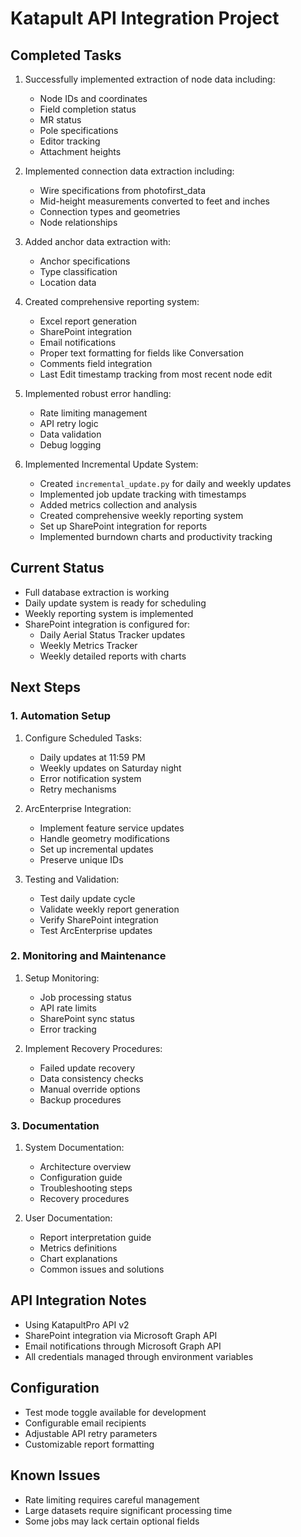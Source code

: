 # Katapult API Integration Project

## Completed Tasks
1. Successfully implemented extraction of node data including:
   - Node IDs and coordinates
   - Field completion status
   - MR status
   - Pole specifications
   - Editor tracking
   - Attachment heights

2. Implemented connection data extraction including:
   - Wire specifications from photofirst_data
   - Mid-height measurements converted to feet and inches
   - Connection types and geometries
   - Node relationships

3. Added anchor data extraction with:
   - Anchor specifications
   - Type classification
   - Location data

4. Created comprehensive reporting system:
   - Excel report generation
   - SharePoint integration
   - Email notifications
   - Proper text formatting for fields like Conversation
   - Comments field integration
   - Last Edit timestamp tracking from most recent node edit

5. Implemented robust error handling:
   - Rate limiting management
   - API retry logic
   - Data validation
   - Debug logging

6. Implemented Incremental Update System:
   - Created `incremental_update.py` for daily and weekly updates
   - Implemented job update tracking with timestamps
   - Added metrics collection and analysis
   - Created comprehensive weekly reporting system
   - Set up SharePoint integration for reports
   - Implemented burndown charts and productivity tracking

## Current Status
- Full database extraction is working
- Daily update system is ready for scheduling
- Weekly reporting system is implemented
- SharePoint integration is configured for:
  - Daily Aerial Status Tracker updates
  - Weekly Metrics Tracker
  - Weekly detailed reports with charts

## Next Steps

### 1. Automation Setup
1. Configure Scheduled Tasks:
   - Daily updates at 11:59 PM
   - Weekly updates on Saturday night
   - Error notification system
   - Retry mechanisms

2. ArcEnterprise Integration:
   - Implement feature service updates
   - Handle geometry modifications
   - Set up incremental updates
   - Preserve unique IDs

3. Testing and Validation:
   - Test daily update cycle
   - Validate weekly report generation
   - Verify SharePoint integration
   - Test ArcEnterprise updates

### 2. Monitoring and Maintenance
1. Setup Monitoring:
   - Job processing status
   - API rate limits
   - SharePoint sync status
   - Error tracking

2. Implement Recovery Procedures:
   - Failed update recovery
   - Data consistency checks
   - Manual override options
   - Backup procedures

### 3. Documentation
1. System Documentation:
   - Architecture overview
   - Configuration guide
   - Troubleshooting steps
   - Recovery procedures

2. User Documentation:
   - Report interpretation guide
   - Metrics definitions
   - Chart explanations
   - Common issues and solutions

## API Integration Notes
- Using KatapultPro API v2
- SharePoint integration via Microsoft Graph API
- Email notifications through Microsoft Graph API
- All credentials managed through environment variables

## Configuration
- Test mode toggle available for development
- Configurable email recipients
- Adjustable API retry parameters
- Customizable report formatting

## Known Issues
- Rate limiting requires careful management
- Large datasets require significant processing time
- Some jobs may lack certain optional fields